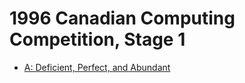 # 1996 Canadian Computing Competition, Stage 1

* [A: Deficient, Perfect, and Abundant][]

[A: Deficient, Perfect, and Abundant]: http://wcipeg.com/problems/desc/ccc96s1
